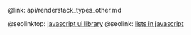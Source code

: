 @link: api/renderstack_types_other.md

@seolinktop: [javascript ui library](https://webix.com)
@seolink: [lists in javascript](https://webix.com/widget/list/)